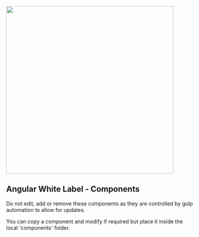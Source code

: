 <img width="450" src="https://upload.wikimedia.org/wikipedia/en/thumb/0/02/Sopra_Steria_logo.svg/1280px-Sopra_Steria_logo.svg.png"/>

## Angular White Label - Components
Do not edit, add or remove these components as they are controlled by gulp automation to allow for updates.

You can copy a component and modify if required but place it inside the local 'components' folder.
